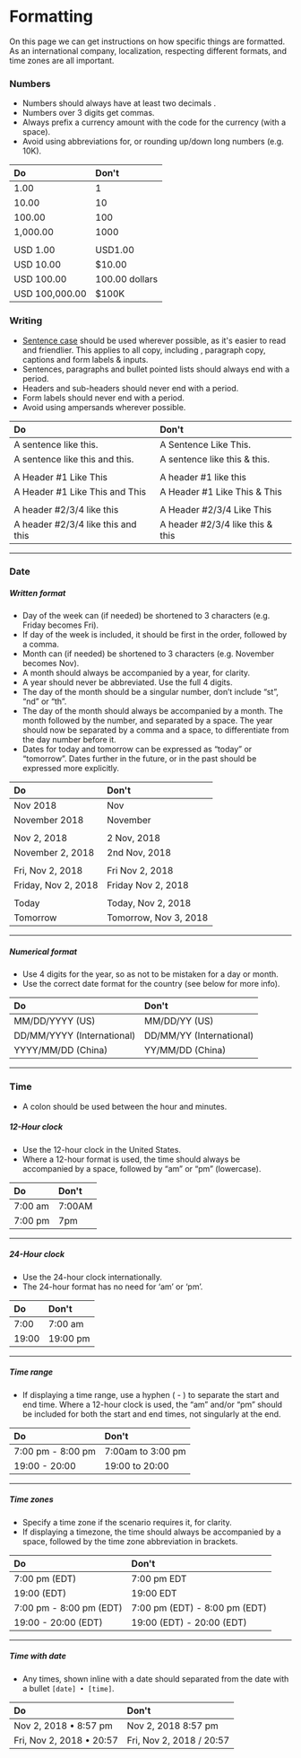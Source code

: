 # Formatting

On this page we can get instructions on how specific things are formatted. As an international company, localization, respecting different formats, and time zones are all important.

### Numbers

* Numbers should always have at least two decimals .
* Numbers over 3 digits get commas.
* Always prefix a currency amount with the code for the currency \(with a space\).
* Avoid using abbreviations for, or rounding up/down long numbers \(e.g. 10K\).

| Do | Don't |
| :--- | :--- |
| 1.00 | 1 |
| 10.00 | 10 |
| 100.00 | 100 |
| 1,000.00 | 1000 |
|  |  |
| USD 1.00 | USD1.00 |
| USD 10.00 | $10.00 |
| USD 100.00 | 100.00 dollars |
| USD 100,000.00 | $100K |

### Writing

* [Sentence case](https://en.wikipedia.org/wiki/Letter_case#Sentence_case) should be used wherever possible, as it's easier to read and friendlier. This applies to all copy, including , paragraph copy, captions and form labels & inputs.
* Sentences, paragraphs and bullet pointed lists should always end with a period.
* Headers and sub-headers should never end with a period.
* Form labels should never end with a period.
* Avoid using ampersands wherever possible.

| Do | Don't |
| :--- | :--- |
| A sentence like this. | A Sentence Like This. |
| A sentence like this and this. | A sentence like this & this. |
|  |  |
| A Header \#1 Like This | A header \#1 like this |
| A Header \#1 Like This and This | A Header \#1 Like This & This |
|  |  |
| A header \#2/3/4 like this | A Header \#2/3/4 Like This |
| A header \#2/3/4 like this and this | A header \#2/3/4 like this & this |

---

### Date

##### Written format

* Day of the week can \(if needed\) be shortened to 3 characters \(e.g. Friday becomes Fri\).
* If day of the week is included, it should be first in the order, followed by a comma.
* Month can \(if needed\) be shortened to 3 characters \(e.g. November becomes Nov\).
* A month should always be accompanied by a year, for clarity.
* A year should never be abbreviated. Use the full 4 digits.
* The day of the month should be a singular number, don’t include “st”, “nd” or “th”.
* The day of the month should always be accompanied by a month. The month followed by the number, and separated by a space. The year should now be separated by a comma and a space, to differentiate from the day number before it.
* Dates for today and tomorrow can be expressed as “today” or “tomorrow”. Dates further in the future, or in the past should be expressed more explicitly.

| Do | Don't |
| :--- | :--- |
| Nov 2018 | Nov |
| November 2018 | November |
|  |  |
| Nov 2, 2018 | 2 Nov, 2018 |
| November 2, 2018 | 2nd Nov, 2018 |
|  |  |
| Fri, Nov 2, 2018 | Fri Nov 2, 2018 |
| Friday, Nov 2, 2018 | Friday Nov 2, 2018 |
|  |  |
| Today | Today, Nov 2, 2018 |
| Tomorrow | Tomorrow, Nov 3, 2018 |

---

##### Numerical format

* Use 4 digits for the year, so as not to be mistaken for a day or month.
* Use the correct date format for the country \(see below for more info\).

| Do | Don't |
| :--- | :--- |
| MM/DD/YYYY \(US\) | MM/DD/YY \(US\) |
| DD/MM/YYYY \(International\) | DD/MM/YY \(International\) |
| YYYY/MM/DD \(China\) | YY/MM/DD \(China\) |

---

### Time

* A colon should be used between the hour and minutes.

##### 12-Hour clock

* Use the 12-hour clock in the United States.
* Where a 12-hour format is used, the time should always be accompanied by a space, followed by “am” or “pm” \(lowercase\).

| Do | Don't |
| :--- | :--- |
| 7:00 am | 7:00AM |
| 7:00 pm | 7pm |

---

##### 24-Hour clock

* Use the 24-hour clock internationally.
* The 24-hour format has no need for ‘am’ or ‘pm’.

| Do | Don't |
| :--- | :--- |
| 7:00 | 7:00 am |
| 19:00 | 19:00 pm |

---

##### Time range

* If displaying a time range, use a hyphen \( - \) to separate the start and end time. Where a 12-hour clock is used, the “am” and/or “pm” should be included for both the start and end times, not singularly at the end.

| Do | Don't |
| :--- | :--- |
| 7:00 pm - 8:00 pm | 7:00am to 3:00 pm |
| 19:00 - 20:00 | 19:00 to 20:00 |

---

##### Time zones

* Specify a time zone if the scenario requires it, for clarity.
* If displaying a timezone, the time should always be accompanied by a space, followed by the time zone abbreviation in brackets.

| Do | Don't |
| :--- | :--- |
| 7:00 pm \(EDT\) | 7:00 pm EDT |
| 19:00 \(EDT\) | 19:00 EDT |
| 7:00 pm - 8:00 pm \(EDT\) | 7:00 pm \(EDT\) - 8:00 pm \(EDT\) |
| 19:00 - 20:00 \(EDT\) | 19:00 \(EDT\) - 20:00 \(EDT\) |

---

##### Time with date

* Any times, shown inline with a date should separated from the date with a bullet `[date] • [time]`.

| Do | Don't |
| :--- | :--- |
| Nov 2, 2018 • 8:57 pm | Nov 2, 2018 8:57 pm |
| Fri, Nov 2, 2018 • 20:57 | Fri, Nov 2, 2018 / 20:57 |



